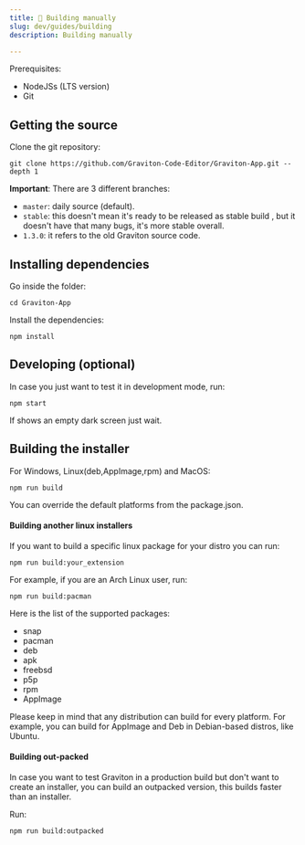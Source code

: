 ```yaml
---
title: 🤠 Building manually
slug: dev/guides/building
description: Building manually

---
```


Prerequisites:

- NodeJSs (LTS version)
- Git

## Getting the source

Clone the git repository:

```shell
git clone https://github.com/Graviton-Code-Editor/Graviton-App.git --depth 1
```

**Important**: There are 3 different branches:

- `master`: daily source (default).
- `stable`: this doesn't mean it's ready to be released as stable build , but it doesn't have that many bugs, it's more stable overall.
- `1.3.0`: it refers to the old Graviton source code.

## Installing dependencies

Go inside the folder:

```shell
cd Graviton-App
```

Install the dependencies:

```shell
npm install
```

## Developing (optional)

In case you just want to test it in development mode, run:

```shell
npm start
```

If shows an empty dark screen just wait.

## Building the installer

For Windows, Linux(deb,AppImage,rpm) and MacOS:

```shell
npm run build
```

You can override the default platforms from the package.json.

#### Building another linux installers

If you want to build a specific linux package for your distro you can run:

```shell
npm run build:your_extension
```

For example, if you are an Arch Linux user, run:

```shell
npm run build:pacman
```

Here is the list of the supported packages:

- snap
- pacman
- deb
- apk
- freebsd
- p5p
- rpm
- AppImage

Please keep in mind that any distribution can build for every platform. For example, you can build for AppImage and Deb in Debian-based distros, like Ubuntu.

#### Building out-packed

In case you want to test Graviton in a production build but don't want to create an installer, you can build an outpacked version, this builds faster than an installer.

Run:
```shell
npm run build:outpacked
```
